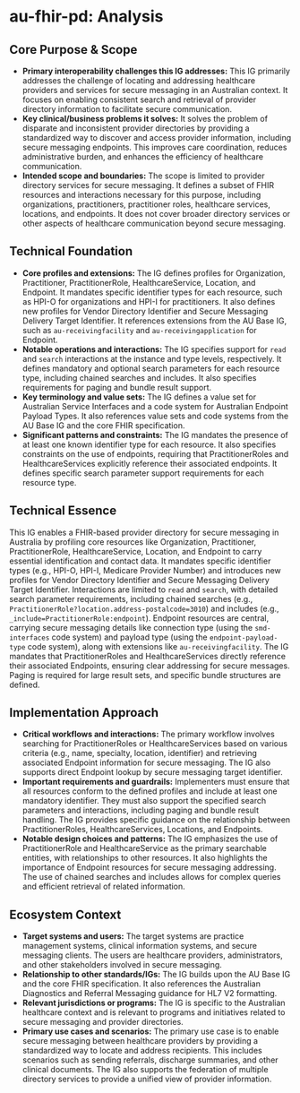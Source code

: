 # au-fhir-pd: Analysis

## Core Purpose & Scope

-   **Primary interoperability challenges this IG addresses:** This IG primarily addresses the challenge of locating and addressing healthcare providers and services for secure messaging in an Australian context. It focuses on enabling consistent search and retrieval of provider directory information to facilitate secure communication.
-   **Key clinical/business problems it solves:** It solves the problem of disparate and inconsistent provider directories by providing a standardized way to discover and access provider information, including secure messaging endpoints. This improves care coordination, reduces administrative burden, and enhances the efficiency of healthcare communication.
-   **Intended scope and boundaries:** The scope is limited to provider directory services for secure messaging. It defines a subset of FHIR resources and interactions necessary for this purpose, including organizations, practitioners, practitioner roles, healthcare services, locations, and endpoints. It does not cover broader directory services or other aspects of healthcare communication beyond secure messaging.

## Technical Foundation

-   **Core profiles and extensions:** The IG defines profiles for Organization, Practitioner, PractitionerRole, HealthcareService, Location, and Endpoint. It mandates specific identifier types for each resource, such as HPI-O for organizations and HPI-I for practitioners. It also defines new profiles for Vendor Directory Identifier and Secure Messaging Delivery Target Identifier. It references extensions from the AU Base IG, such as `au-receivingfacility` and `au-receivingapplication` for Endpoint.
-   **Notable operations and interactions:** The IG specifies support for `read` and `search` interactions at the instance and type levels, respectively. It defines mandatory and optional search parameters for each resource type, including chained searches and includes. It also specifies requirements for paging and bundle result support.
-   **Key terminology and value sets:** The IG defines a value set for Australian Service Interfaces and a code system for Australian Endpoint Payload Types. It also references value sets and code systems from the AU Base IG and the core FHIR specification.
-   **Significant patterns and constraints:** The IG mandates the presence of at least one known identifier type for each resource. It also specifies constraints on the use of endpoints, requiring that PractitionerRoles and HealthcareServices explicitly reference their associated endpoints. It defines specific search parameter support requirements for each resource type.

## Technical Essence

This IG enables a FHIR-based provider directory for secure messaging in Australia by profiling core resources like Organization, Practitioner, PractitionerRole, HealthcareService, Location, and Endpoint to carry essential identification and contact data. It mandates specific identifier types (e.g., HPI-O, HPI-I, Medicare Provider Number) and introduces new profiles for Vendor Directory Identifier and Secure Messaging Delivery Target Identifier. Interactions are limited to `read` and `search`, with detailed search parameter requirements, including chained searches (e.g., `PractitionerRole?location.address-postalcode=3010`) and includes (e.g., `_include=PractitionerRole:endpoint`). Endpoint resources are central, carrying secure messaging details like connection type (using the `smd-interfaces` code system) and payload type (using the `endpoint-payload-type` code system), along with extensions like `au-receivingfacility`. The IG mandates that PractitionerRoles and HealthcareServices directly reference their associated Endpoints, ensuring clear addressing for secure messages. Paging is required for large result sets, and specific bundle structures are defined.

## Implementation Approach

-   **Critical workflows and interactions:** The primary workflow involves searching for PractitionerRoles or HealthcareServices based on various criteria (e.g., name, specialty, location, identifier) and retrieving associated Endpoint information for secure messaging. The IG also supports direct Endpoint lookup by secure messaging target identifier.
-   **Important requirements and guardrails:** Implementers must ensure that all resources conform to the defined profiles and include at least one mandatory identifier. They must also support the specified search parameters and interactions, including paging and bundle result handling. The IG provides specific guidance on the relationship between PractitionerRoles, HealthcareServices, Locations, and Endpoints.
-   **Notable design choices and patterns:** The IG emphasizes the use of PractitionerRole and HealthcareService as the primary searchable entities, with relationships to other resources. It also highlights the importance of Endpoint resources for secure messaging addressing. The use of chained searches and includes allows for complex queries and efficient retrieval of related information.

## Ecosystem Context

-   **Target systems and users:** The target systems are practice management systems, clinical information systems, and secure messaging clients. The users are healthcare providers, administrators, and other stakeholders involved in secure messaging.
-   **Relationship to other standards/IGs:** The IG builds upon the AU Base IG and the core FHIR specification. It also references the Australian Diagnostics and Referral Messaging guidance for HL7 V2 formatting.
-   **Relevant jurisdictions or programs:** The IG is specific to the Australian healthcare context and is relevant to programs and initiatives related to secure messaging and provider directories.
-   **Primary use cases and scenarios:** The primary use case is to enable secure messaging between healthcare providers by providing a standardized way to locate and address recipients. This includes scenarios such as sending referrals, discharge summaries, and other clinical documents. The IG also supports the federation of multiple directory services to provide a unified view of provider information.
